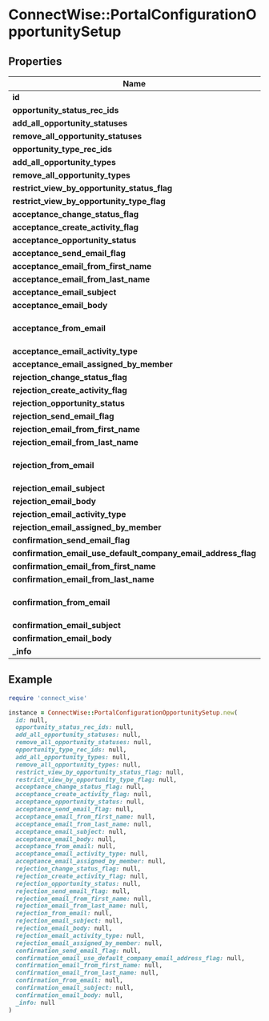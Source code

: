 # ConnectWise::PortalConfigurationOpportunitySetup

## Properties

| Name | Type | Description | Notes |
| ---- | ---- | ----------- | ----- |
| **id** | **Integer** |  | [optional] |
| **opportunity_status_rec_ids** | **Array&lt;Integer&gt;** |  | [optional] |
| **add_all_opportunity_statuses** | **Boolean** |  | [optional] |
| **remove_all_opportunity_statuses** | **Boolean** |  | [optional] |
| **opportunity_type_rec_ids** | **Array&lt;Integer&gt;** |  | [optional] |
| **add_all_opportunity_types** | **Boolean** |  | [optional] |
| **remove_all_opportunity_types** | **Boolean** |  | [optional] |
| **restrict_view_by_opportunity_status_flag** | **Boolean** |  | [optional] |
| **restrict_view_by_opportunity_type_flag** | **Boolean** |  | [optional] |
| **acceptance_change_status_flag** | **Boolean** |  | [optional] |
| **acceptance_create_activity_flag** | **Boolean** |  | [optional] |
| **acceptance_opportunity_status** | [**OpportunityStatusReference**](OpportunityStatusReference.md) |  | [optional] |
| **acceptance_send_email_flag** | **Boolean** |  | [optional] |
| **acceptance_email_from_first_name** | **String** |  | [optional] |
| **acceptance_email_from_last_name** | **String** |  | [optional] |
| **acceptance_email_subject** | **String** |  | [optional] |
| **acceptance_email_body** | **String** |  | [optional] |
| **acceptance_from_email** | **String** | Required when acceptanceSendEmailFlag is true | [optional] |
| **acceptance_email_activity_type** | [**ActivityTypeReference**](ActivityTypeReference.md) |  | [optional] |
| **acceptance_email_assigned_by_member** | [**MemberReference**](MemberReference.md) |  | [optional] |
| **rejection_change_status_flag** | **Boolean** |  | [optional] |
| **rejection_create_activity_flag** | **Boolean** |  | [optional] |
| **rejection_opportunity_status** | [**OpportunityStatusReference**](OpportunityStatusReference.md) |  | [optional] |
| **rejection_send_email_flag** | **Boolean** |  | [optional] |
| **rejection_email_from_first_name** | **String** |  | [optional] |
| **rejection_email_from_last_name** | **String** |  | [optional] |
| **rejection_from_email** | **String** | Required when rejectionSendEmailFlag is true | [optional] |
| **rejection_email_subject** | **String** |  | [optional] |
| **rejection_email_body** | **String** |  | [optional] |
| **rejection_email_activity_type** | [**ActivityTypeReference**](ActivityTypeReference.md) |  | [optional] |
| **rejection_email_assigned_by_member** | [**MemberReference**](MemberReference.md) |  | [optional] |
| **confirmation_send_email_flag** | **Boolean** |  | [optional] |
| **confirmation_email_use_default_company_email_address_flag** | **Boolean** |  | [optional] |
| **confirmation_email_from_first_name** | **String** |  | [optional] |
| **confirmation_email_from_last_name** | **String** |  | [optional] |
| **confirmation_from_email** | **String** | Required when confirmationSendEmailFlag is true | [optional] |
| **confirmation_email_subject** | **String** |  | [optional] |
| **confirmation_email_body** | **String** |  | [optional] |
| **_info** | **Hash&lt;String, String&gt;** |  | [optional] |

## Example

```ruby
require 'connect_wise'

instance = ConnectWise::PortalConfigurationOpportunitySetup.new(
  id: null,
  opportunity_status_rec_ids: null,
  add_all_opportunity_statuses: null,
  remove_all_opportunity_statuses: null,
  opportunity_type_rec_ids: null,
  add_all_opportunity_types: null,
  remove_all_opportunity_types: null,
  restrict_view_by_opportunity_status_flag: null,
  restrict_view_by_opportunity_type_flag: null,
  acceptance_change_status_flag: null,
  acceptance_create_activity_flag: null,
  acceptance_opportunity_status: null,
  acceptance_send_email_flag: null,
  acceptance_email_from_first_name: null,
  acceptance_email_from_last_name: null,
  acceptance_email_subject: null,
  acceptance_email_body: null,
  acceptance_from_email: null,
  acceptance_email_activity_type: null,
  acceptance_email_assigned_by_member: null,
  rejection_change_status_flag: null,
  rejection_create_activity_flag: null,
  rejection_opportunity_status: null,
  rejection_send_email_flag: null,
  rejection_email_from_first_name: null,
  rejection_email_from_last_name: null,
  rejection_from_email: null,
  rejection_email_subject: null,
  rejection_email_body: null,
  rejection_email_activity_type: null,
  rejection_email_assigned_by_member: null,
  confirmation_send_email_flag: null,
  confirmation_email_use_default_company_email_address_flag: null,
  confirmation_email_from_first_name: null,
  confirmation_email_from_last_name: null,
  confirmation_from_email: null,
  confirmation_email_subject: null,
  confirmation_email_body: null,
  _info: null
)
```

